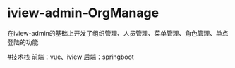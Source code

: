 # iview-admin-OrgManage
在iview-admin的基础上开发了组织管理、人员管理、菜单管理、角色管理、单点登陆的功能

#技术栈
前端：vue、iview
后端：springboot
